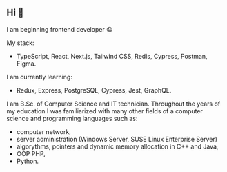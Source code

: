 ## Hi 👋

I am beginning frontend developer 😀

My stack: 
* TypeScript, React, Next.js, Tailwind CSS, Redis, Cypress, Postman, Figma.

I am currently learning: 
* Redux, Express, PostgreSQL, Cypress, Jest, GraphQL.

I am B.Sc. of Computer Science and IT technician. 
Throughout the years of my education I was familiarized with many other fields of a computer science and programming languages such as: 
* computer network, 
* server administration (Windows Server, SUSE Linux Enterprise Server) 
* algorythms, pointers and dynamic memory allocation in C++ and Java, 
* OOP PHP,
* Python.

<!--
**milxrd/milxrd** is a ✨ _special_ ✨ repository because its `README.md` (this file) appears on your GitHub profile.

Here are some ideas to get you started:

- 🔭 I’m currently working on ...
- 🌱 I’m currently learning ...
- 👯 I’m looking to collaborate on ...
- 🤔 I’m looking for help with ...
- 💬 Ask me about ...
- 📫 How to reach me: ...
- 😄 Pronouns: ...
- ⚡ Fun fact: ...
-->
